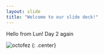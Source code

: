 ```yaml
---
layout: slide
title: "Welcome to our slide deck!"
---
```


Hello from Lun!
Day 2 again 

![octofez](https://octodex.github.com/images/octofez.png)
{: .center}
